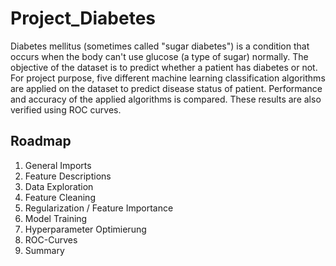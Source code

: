 # Project_Diabetes

Diabetes mellitus (sometimes called "sugar diabetes") is a condition that occurs when the body can't use glucose (a type of sugar) normally. The objective of the dataset is to predict whether a patient has diabetes or not. For project purpose, five different machine learning classification algorithms are applied on the dataset to predict disease status of patient. Performance and accuracy of the applied algorithms is compared. These results are also verified using ROC curves.

## Roadmap

1. General Imports
2. Feature Descriptions
3. Data Exploration
4. Feature Cleaning
5. Regularization / Feature Importance
6. Model Training
7. Hyperparameter Optimierung
8. ROC-Curves
9. Summary


